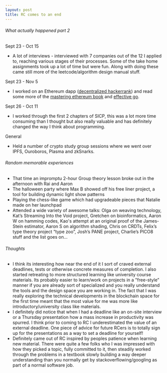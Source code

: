 ```yaml
---
layout: post
title: RC comes to an end
---
```


###### What actually happened part 2
Sept 23 - Oct 15
- A lot of interviews - interviewed with 7 companies out of the 12 I applied to, reaching various stages of their processes. Some of the take home assignments took up a lot of time but were fun. Along with doing these came still more of the leetcode/algorithm design manual stuff. 

Sept 23 - Nov 5
- I worked on an Ethereum dapp ([decentralized hackerrank](https://github.com/connorwstein/decentralized_hackerrank)) and read some more of the [mastering ethereum book](https://github.com/ethereumbook/ethereumbook) and [effective go](https://golang.org/doc/effective_go.html).

Sept 26 - Oct 11
- I worked through the first 2 chapters of SICP, this was a lot more time consuming than I thought but also really valuable and has definitely changed the way I think about programming.

General
- Held a number of crypto study group sessions where we went over IPFS, Ouroboros, Plasma and zkSnarks.

###### Random memorable experiences
- That time an impromptu 2-hour Group theory lesson broke out in the afternoon with Rai and Aaron
- The halloween party where Max B showed off his free liner project, a tool for building dynamic light show patterns
- Playing the chess-like game which had upgradeable pieces that Natalie made on her launchpad 
- Attended a wide variety of awesome talks: Olga on weaving technology, Kat’s Streaming Into the Void project, Gretchen on bioinformatics, Aaron W on hamming codes, Kao's attempt at an original proof of the James-Stein estimator, Aaron S on algorithm shading, Chris on CRDTs, Felix’s type theory project “type zoo”,  Josh’s PANE project, Charlie’s PICO8 stuff and the list goes on...

###### Thoughts
- I think its interesting how near the end of it I sort of craved external deadlines, tests or otherwise concrete measures of completion. I also started retreating to more structured learning like university course materials. Its probably easier to learn/work on projects in a "free-style” manner if you are already sort of specialized and you really understand the tools and the design space you are working in. The fact that I was really exploring the technical developments in the blockchain space for the first time meant that the most value for me was more like introductory/university class like materials.
- I definitely did notice that when I had a deadline like an on-site interview or a Thursday presentation how a mass increase in productivity was spurred.   I think prior to coming to RC I underestimated the value of an external deadline. One piece of advice for future RCers is to totally sign up for the presentations as a way to set a deadline for yourself!
- Definitely came out of RC inspired by peoples patience when learning new material. There were quite a few folks who I was impressed with how they picked a topic, fully committed to it, then steadily worked through the problems in a textbook slowly building a way deeper understanding than you normally get by stackoverflowing/googling as part of a normal software job.
